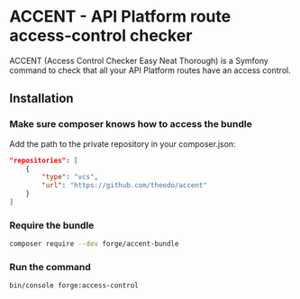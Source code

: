 # ACCENT - API Platform route access-control checker

ACCENT (Access Control Checker Easy Neat Thorough) is a Symfony command to check that all your API Platform routes have an access control.

## Installation

### Make sure composer knows how to access the bundle

Add the path to the private repository in your composer.json:
```json
"repositories": [
    {
        "type": "vcs",
        "url": "https://github.com/theodo/accent"
    }
]
```

### Require the bundle

```bash
composer require --dev forge/accent-bundle
```

### Run the command

```bash
bin/console forge:access-control
```
